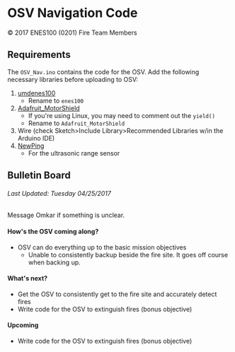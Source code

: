 # OSV Navigation Code
&copy; 2017 ENES100 (0201) Fire Team Members

## Requirements
The `OSV_Nav.ino` contains the code for the OSV. Add the following necessary libraries before uploading to OSV:
1. [umdenes100](https://github.com/umdenes100/arduinolibrary)
    * Rename to `enes100`
2. [Adafruit_MotorShield](https://github.com/adafruit/Adafruit_Motor_Shield_V2_Library)
    * If you're using Linux, you may need to comment out the `yield()`
    * Rename to `Adafruit_MotorShield`
3. Wire (check Sketch>Include Library>Recommended Libraries w/in
    the Arduino IDE)
4. [NewPing](https://bitbucket.org/teckel12/arduino-new-ping/downloads/)
    * For the ultrasonic range sensor

## Bulletin Board
###### *Last Updated: Tuesday 04/25/2017*
Message Omkar if something is unclear.

#### How's the OSV coming along?
* OSV can do everything up to the basic mission objectives
    * Unable to consistently backup beside the fire site. It goes off course
    when backing up.

#### What's next?
* Get the OSV to consistently get to the fire site and accurately detect fires
* Write code for the OSV to extinguish fires (bonus objective)

#### Upcoming
* Write code for the OSV to extinguish fires (bonus objective)
